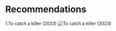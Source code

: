 # Recommendations

1.To catch a killer (2023)
 ![To catch a killer (2023)](https://m.media-amazon.com/images/M/MV5BNDY5MzM1MmItNTExZC00N2NlLWI1NjctOTNlYzIyYTg0NGNkXkEyXkFqcGdeQXVyMTA3MDk2NDg2._V1_FMjpg_UX1000_.jpg)
